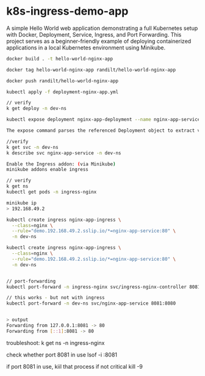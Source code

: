 # k8s-ingress-demo-app
A simple Hello World web application demonstrating a full Kubernetes setup with Docker, Deployment, Service, Ingress, and Port Forwarding. This project serves as a beginner-friendly example of deploying containerized applications in a local Kubernetes environment using Minikube.


```bash
docker build . -t hello-world-nginx-app

docker tag hello-world-nginx-app randilt/hello-world-nginx-app

docker push randilt/hello-world-nginx-app
```

```bash
kubectl apply -f deployment-nginx-app.yml 

// verify
k get deploy -n dev-ns
```

```bash
kubectl expose deployment nginx-app-deployment --name nginx-app-service --port=8080 --target-port=80 -n dev-ns

The expose command parses the referenced Deployment object to extract valuable pairing details such as Name, Label, Selector, and containerPort to populate these values in the Service object.

//verify
k get svc -n dev-ns
k describe svc nginx-app-service -n dev-ns
```

```bash
Enable the Ingress addon: (via Minikube)
minikube addons enable ingress

// verify
k get ns
kubectl get pods -n ingress-nginx

```

```bash
minikube ip
> 192.168.49.2

kubectl create ingress nginx-app-ingress \
  --class=nginx \
  --rule="demo.192.168.49.2.sslip.io/*=nginx-app-service:80" \
  -n dev-ns

kubectl create ingress nginx-app-ingress \
  --class=nginx \
  --rule="demo.192.168.49.2.sslip.io/*=nginx-app-service:80" \
  -n dev-ns


// port-forwarding
kubectl port-forward -n ingress-nginx svc/ingress-nginx-controller 8081:80

// this works - but not with ingress
kubectl port-forward -n dev-ns svc/nginx-app-service 8081:8080


> output
Forwarding from 127.0.0.1:8081 -> 80
Forwarding from [::1]:8081 -> 80
```


troubleshoot:
k get ns -n ingress-nginx 

check whether port 8081 in use
lsof -i :8081

if port 8081 in use, kiil that process if not critical
kill -9 <PID>


